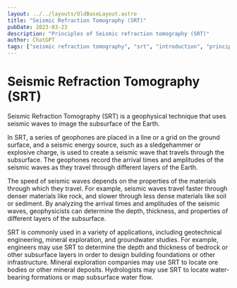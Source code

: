 ```yaml
---
layout: ../../layouts/OldBaseLayout.astro
title: "Seismic Refraction Tomography (SRT)"
pubDate: 2023-03-23
description: "Principles of Seismic refraction tomography (SRT)"
author: ChatGPT
tags: ["seismic refraction tomography", "srt", "introduction", "principles"]
---
```


# Seismic Refraction Tomography (SRT)

Seismic Refraction Tomography (SRT) is a geophysical technique that uses seismic waves to image the subsurface of the Earth.

In SRT, a series of geophones are placed in a line or a grid on the ground surface, and a seismic energy source, such as a sledgehammer or explosive charge, is used to create a seismic wave that travels through the subsurface. The geophones record the arrival times and amplitudes of the seismic waves as they travel through different layers of the Earth.

The speed of seismic waves depends on the properties of the materials through which they travel. For example, seismic waves travel faster through denser materials like rock, and slower through less dense materials like soil or sediment. By analyzing the arrival times and amplitudes of the seismic waves, geophysicists can determine the depth, thickness, and properties of different layers of the subsurface.

SRT is commonly used in a variety of applications, including geotechnical engineering, mineral exploration, and groundwater studies. For example, engineers may use SRT to determine the depth and thickness of bedrock or other subsurface layers in order to design building foundations or other infrastructure. Mineral exploration companies may use SRT to locate ore bodies or other mineral deposits. Hydrologists may use SRT to locate water-bearing formations or map subsurface water flow.
